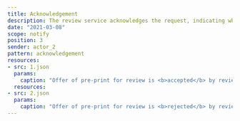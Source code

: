 ```yaml
---
title: Acknowledgement
description: The review service acknowledges the request, indicating whether or not it will deal with it any further
date: "2021-03-08"
scope: notify
position: 3
sender: actor_2
pattern: acknowledgement
resources:
- src: 1.json
  params:
    caption: "Offer of pre-print for review is <b>accepted</b> by review service"
  resources:
- src: 2.json
  params:
    caption: "Offer of pre-print for review is <b>rejected</b> by review service"
---
```

